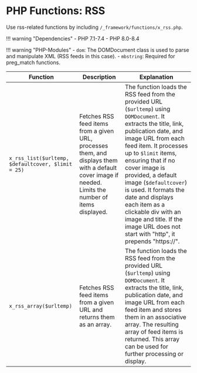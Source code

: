 # PHP Functions: RSS


Use rss-related functions by including `/_framework/functions/x_rss.php`.


!!! warning "Dependencies"
	- PHP 7.1-7.4
	- PHP 8.0-8.4
	
!!! warning "PHP-Modules"
	- `dom`: The DOMDocument class is used to parse and manipulate XML (RSS feeds in this case).
	- `mbstring`: Required for preg_match functions.





| **Function**                 | **Description**                                                                                                                                                                                                                                                                                                                                                                                                       | **Explanation**                                                                                                                                                                                                                                                                                                                                                                                                                                                                                     |
|------------------------------|-----------------------------------------------------------------------------------------------------------------------------------------------------------------------------------------------------------------------------------------------------------------------------------------------------------------------------------------------------------------------------------------------------------------------|-------------------------------------------------------------------------------------------------------------------------------------------------------------------------------------------------------------------------------------------------------------------------------------------------------------------------------------------------------------------------------------------------------------------------------------------------------------------------------------------------|
| `x_rss_list($urltemp, $defaultcover, $limit = 25)` | Fetches RSS feed items from a given URL, processes them, and displays them with a default cover image if needed. Limits the number of items displayed.                                                                                                                                                                                                                                                               | The function loads the RSS feed from the provided URL (`$urltemp`) using `DOMDocument`. It extracts the title, link, publication date, and image URL from each feed item. It processes up to `$limit` items, ensuring that if no cover image is provided, a default image (`$defaultcover`) is used. It formats the date and displays each item as a clickable div with an image and title. If the image URL does not start with "http", it prepends "https://". |
| `x_rss_array($urltemp)`       | Fetches RSS feed items from a given URL and returns them as an array.                                                                                                                                                                                                                                                                                                                                                 | The function loads the RSS feed from the provided URL (`$urltemp`) using `DOMDocument`. It extracts the title, link, publication date, and image URL from each feed item and stores them in an associative array. The resulting array of feed items is returned. This array can be used for further processing or display.                                                                                                                                           |


